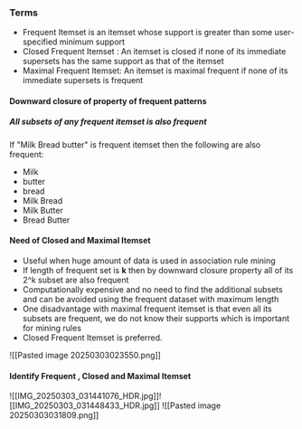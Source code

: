 ### Terms
- Frequent Itemset is an itemset whose support is greater than some user-specified minimum support
- Closed Frequent Itemset : An itemset is closed if none of its immediate supersets has the same support as that of the itemset
- Maximal Frequent Itemset: An itemset is maximal frequent if none of its immediate supersets is frequent

#### Downward closure of property of frequent patterns

##### All subsets of any frequent itemset is also frequent

If "Milk Bread butter" is frequent itemset then the following are also frequent:
- Milk
- butter
- bread
- Milk Bread
- Milk Butter
- Bread Butter

#### Need of Closed and Maximal Itemset
- Useful when huge amount of data is used in association rule mining
- If length of frequent set is **k** then by downward closure property all of its 2^k subset are also frequent
- Computationally expensive and no need to find the additional subsets and can be avoided using the frequent dataset with maximum length
- One disadvantage with maximal frequent itemset is that even all its subsets are frequent, we do not know their supports which is important for mining rules
- Closed Frequent Itemset is preferred.

![[Pasted image 20250303023550.png]]


#### Identify Frequent , Closed and Maximal Itemset
![[IMG_20250303_031441076_HDR.jpg]]![[IMG_20250303_031448433_HDR.jpg]]
![[Pasted image 20250303031809.png]]